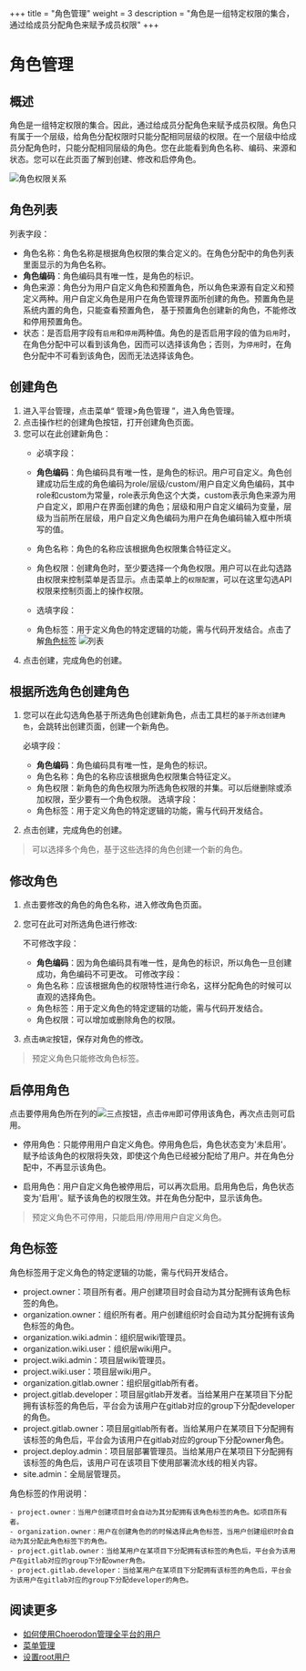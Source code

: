 +++
title = "角色管理"
weight = 3
description = "角色是一组特定权限的集合，通过给成员分配角色来赋予成员权限"
+++

# 角色管理

## 概述

角色是一组特定权限的集合。因此，通过给成员分配角色来赋予成员权限。角色只有属于一个层级，给角色分配权限时只能分配相同层级的权限。在一个层级中给成员分配角色时，只能分配相同层级的角色。您在此能看到角色名称、编码、来源和状态。您可以在此页面了解到创建、修改和启停角色。

![角色权限关系](/docs/user-guide/manager-guide/image/role_permission2.png)


## 角色列表

列表字段：

- 角色名称：角色名称是根据角色权限的集合定义的。在角色分配中的角色列表里面显示的为角色名称。
- **角色编码**：角色编码具有唯一性，是角色的标识。
- 角色来源：角色分为用户自定义角色和预置角色，所以角色来源有自定义和预定义两种。用户自定义角色是用户在角色管理界面所创建的角色。预置角色是系统内置的角色，只能查看预置角色，
基于预置角色创建新的角色，不能修改和停用预置角色。
- 状态：是否启用字段有`启用`和`停用`两种值。角色的是否启用字段的值为`启用`时，在角色分配中可以看到该角色，因而可以选择该角色；否则，为`停用`时，在角色分配中不可看到该角色，因而无法选择该角色。

## 创建角色
1. 进入平台管理，点击菜单“ 管理>角色管理 ”，进入角色管理。
2. 点击操作栏的创建角色按钮，打开创建角色页面。
3. 您可以在此创建新角色：
    - 必填字段：
    - **角色编码**：角色编码具有唯一性，是角色的标识。用户可自定义。角色创建成功后生成的角色编码为role/层级/custom/用户自定义角色编码，其中role和custom为常量，role表示角色这个大类，custom表示角色来源为用户自定义，即用户在界面创建的角色；层级和用户自定义编码为变量，层级为当前所在层级，用户自定义角色编码为用户在角色编码输入框中所填写的值。
    - 角色名称：角色的名称应该根据角色权限集合特征定义。
    - 角色权限：创建角色时，至少要选择一个角色权限。用户可以在此勾选路由权限来控制菜单是否显示。点击菜单上的`权限配置`，可以在这里勾选API权限来控制页面上的操作权限。

    - 选填字段：
    - 角色标签：用于定义角色的特定逻辑的功能，需与代码开发结合。点击了解[角色标签](#lable)
![列表](/docs/user-guide/manager-guide/image/role-01.png)
4. 点击创建，完成角色的创建。

## 根据所选角色创建角色

1. 您可以在此勾选角色基于所选角色创建新角色，点击工具栏的`基于所选创建角色`，会跳转出创建页面，创建一个新角色。

    必填字段：
    - **角色编码**：角色编码具有唯一性，是角色的标识。
    - 角色名称：角色的名称应该根据角色权限集合特征定义。
    - 角色权限：新角色的角色权限为所选角色权限的并集。可以后继删除或添加权限，至少要有一个角色权限。
    选填字段：
    - 角色标签：用于定义角色的特定逻辑的功能，需与代码开发结合。
2. 点击创建，完成角色的创建。

<blockquote class="note">
         可以选择多个角色，基于这些选择的角色创建一个新的角色。
      </blockquote>

## 修改角色
1. 点击要修改的角色的角色名称，进入修改角色页面。
2. 您可在此可对所选角色进行修改:

    不可修改字段：
    - **角色编码**：因为角色编码具有唯一性，是角色的标识，所以角色一旦创建成功，角色编码不可更改。
    可修改字段：
    - 角色名称：应该根据角色的权限特性进行命名，这样分配角色的时候可以直观的选择角色。
    - 角色标签：用于定义角色的特定逻辑的功能，需与代码开发结合。
    - 角色权限：可以增加或删除角色的权限。
3. 点击`确定`按钮，保存对角色的修改。

<blockquote class="note">
         预定义角色只能修改角色标签。
      </blockquote>


## 启停用角色

点击要停用角色所在列的![三点](/docs/user-guide/manager-guide/image/more-vert.png)按钮，点击`停用`即可停用该角色，再次点击则可启用。


* 停用角色：只能停用用户自定义角色。停用角色后，角色状态变为'未启用'。赋予给该角色的权限将失效，即使这个角色已经被分配给了用户。并在角色分配中，不再显示该角色。

* 启用角色：用户自定义角色被停用后，可以再次启用。启用角色后，角色状态变为'启用'。赋予该角色的权限生效。并在角色分配中，显示该角色。

<blockquote class="note">
         预定义角色不可停用，只能启用/停用用户自定义角色。
      </blockquote>

## 角色标签
<div id="lable"></div>
角色标签用于定义角色的特定逻辑的功能，需与代码开发结合。

- project.owner：项目所有者。用户创建项目时会自动为其分配拥有该角色标签的角色。
- organization.owner：组织所有者。用户创建组织时会自动为其分配拥有该角色标签的角色。
- organization.wiki.admin：组织层wiki管理员。
- organization.wiki.user：组织层wiki用户。
- project.wiki.admin：项目层wiki管理员。
- project.wiki.user：项目层wiki用户。
- organization.gitlab.owner：组织层gitlab所有者。
- project.gitlab.developer：项目层gitlab开发者。当给某用户在某项目下分配拥有该标签的角色后，平台会为该用户在gitlab对应的group下分配developer的角色。
- project.gitlab.owner：项目层gitlab所有者。当给某用户在某项目下分配拥有该标签的角色后，平台会为该用户在gitlab对应的group下分配owner角色。
- project.deploy.admin：项目层部署管理员。当给某用户在某项目下分配拥有该标签的角色后，该用户可在该项目下使用部署流水线的相关内容。
- site.admin：全局层管理员。

角色标签的作用说明：

    - project.owner：当用户创建项目时会自动为其分配拥有该角色标签的角色。如项目所有者。
    - organization.owner：用户在创建角色的的时候选择此角色标签，当用户创建组织时会自动为其分配此角色标签下的角色。
    - project.gitlab.owner：当给某用户在某项目下分配拥有该标签的角色后，平台会为该用户在gitlab对应的group下分配owner角色。
    - project.gitlab.developer：当给某用户在某项目下分配拥有该标签的角色后，平台会为该用户在gitlab对应的group下分配developer的角色。

## 阅读更多

- [如何使用Choerodon管理全平台的用户](../site-user)
- [菜单管理](../menu)
- [设置root用户](../rootuser)
